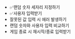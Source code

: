 -   ✅랜덤 숫자 세자리 지정하기
-   ✅사용자 입력받기
-   잘못된 값 입력 시 에러 발생하기
-   랜덤 숫자와 사용자 입력 비교하기
-   게임 종료 시 재시작/종료 입력받기

